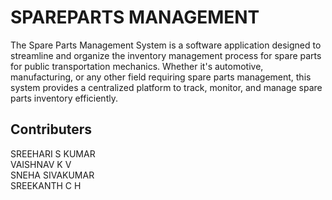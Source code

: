 # SPAREPARTS MANAGEMENT

The Spare Parts Management System is a software application designed to streamline and organize the inventory management process for spare parts for public transportation mechanics. Whether it's automotive, manufacturing, or any other field requiring spare parts management, this system provides a centralized platform to track, monitor, and manage spare parts inventory efficiently.

## Contributers
SREEHARI S KUMAR<br>
VAISHNAV K V<br>
SNEHA SIVAKUMAR<br>
SREEKANTH C H 
